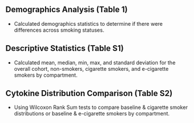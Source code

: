 ## Demographics Analysis (Table 1)
- Calculated demographics statistics to determine if there were differences across smoking statuses.


## Descriptive Statistics (Table S1)
- Calculated mean, median, min, max, and standard deviation for the overall cohort, non-smokers, cigarette smokers, and e-cigarette smokers by compartment.


## Cytokine Distribution Comparison (Table S2)
- Using Wilcoxon Rank Sum tests to compare baseline & cigarette smoker distributions or baseline & e-cigarette smokers by compartment.
